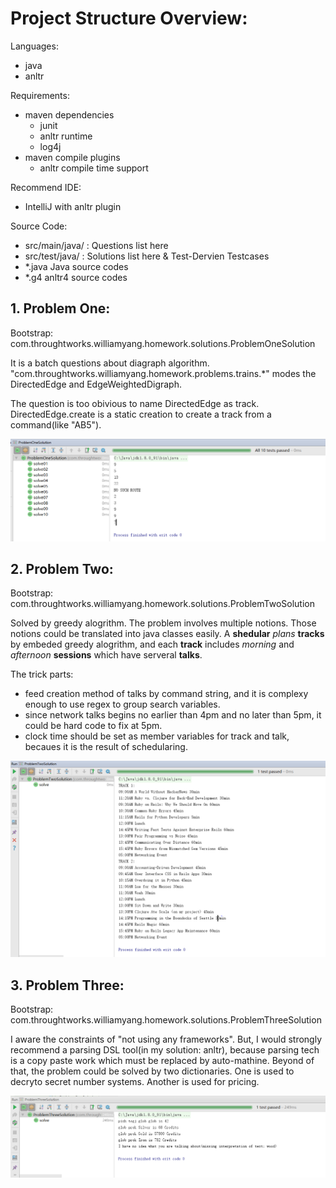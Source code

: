 # Project Structure Overview:

Languages:
* java
* anltr

Requirements:

* maven dependencies
  * junit
  * anltr runtime
  * log4j
* maven compile plugins
  * anltr compile time support
  
Recommend IDE:

* IntelliJ with anltr plugin

Source Code:

* src/main/java/ : Questions list here
* src/test/java/ : Solutions list here & Test-Dervien Testcases
* *.java Java source codes
* *.g4 anltr4 source codes

## 1. Problem One:

Bootstrap: com.throughtworks.williamyang.homework.solutions.ProblemOneSolution

It is a batch questions about diagraph algorithm. "com.throughtworks.williamyang.homework.problems.trains.*" modes the DirectedEdge and EdgeWeightedDigraph.

The question is too obivious to name DirectedEdge as track. DirectedEdge.create is a static creation to create a track from a command(like "AB5").

![Proof of Solution](/images/screenshot_of_1.png)

## 2. Problem Two:

Bootstrap: com.throughtworks.williamyang.homework.solutions.ProblemTwoSolution

Solved by greedy alogrithm. The problem involves multiple notions. Those notions could be translated into java classes easily. A **shedular** *plans* **tracks** by embeded greedy alogrithm, and each **track** includes *morning* and *afternoon* **sessions** which have serveral **talks**. 

The trick parts:

* feed creation method of talks by command string, and it is complexy enough to use regex to group search variables.
* since network talks begins no earlier than 4pm and no later than 5pm, it could be hard code to fix at 5pm. 
* clock time should be set as member variables for track and talk, becaues it is the result of schedularing.

![Proof of Solution](/images/screenshot_of_2.png)

## 3. Problem Three:

Bootstrap: com.throughtworks.williamyang.homework.solutions.ProblemThreeSolution

I aware the constraints of "not using any frameworks". But, I would strongly recommend a parsing DSL tool(in my solution: anltr), because parsing tech is a copy paste work which must be replaced by auto-mathine. Beyond of that, the problem could be solved by two dictionaries. One is used to decryto secret number systems. Another is used for pricing. 

![Proof of Solution](/images/screenshot_of_3.png)
